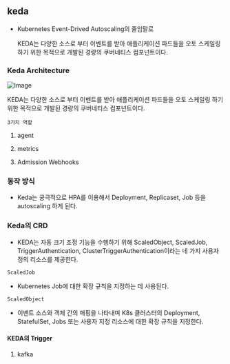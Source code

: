 ## keda
- Kubernetes Event-Drived Autoscaling의 줄임말로
  
  KEDA는 다양한 소스로 부터 이벤트를 받아 애플리케이션 파드들을 오토 스케일링 하기 위한 목적으로 개발된 경량의 쿠버네티스 컴포넌트이다.

### Keda Architecture

![Image](https://github.com/user-attachments/assets/3da9d0a7-82a3-4290-80dd-159b1111b5ea)

KEDA는 다양한 소스로 부터 이벤트를 받아 애플리케이션 파드들을 오토 스케일링 하기 위한 목적으로 개발된 경량의 쿠버네티스 컴포넌트이다.

`3가지 역할`

1. agent

2. metrics

3. Admission Webhooks

### 동작 방식

- Keda는 궁극적으로 HPA를 이용해서 Deployment, Replicaset, Job 등을 autoscaling 하게 된다.

### Keda의 CRD

- KEDA는 자동 크기 조정 기능을 수행하기 위해 ScaledObject, ScaledJob, TriggerAuthentication, ClusterTriggerAuthentication이라는 네 가지 사용자 정의 리소스를 제공한다.

`ScaledJob`
- Kubernetes Job에 대한 확장 규칙을 지정하는 데 사용된다.

`ScaledObject`
- 이벤트 소스와 객체 간의 매핑을 나타내며 K8s 클러스터의 Deployment, StatefulSet, Jobs 또는 사용자 지정 리소스에 대한 확장 규칙을 지정한다.

#### KEDA의 Trigger

1. kafka